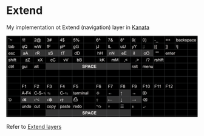 # Extend

My implementation ot Extend (navigation) layer in [Kanata](https://github.com/jtroo/kanata)

![](Extend.jpg)

Refer to [Extend layers](https://colemakmods.github.io/ergonomic-mods/extend.html)
